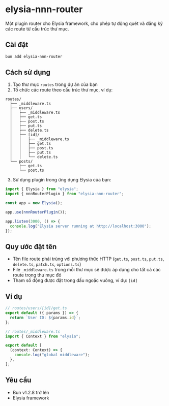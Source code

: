 # elysia-nnn-router

Một plugin router cho Elysia framework, cho phép tự động quét và đăng ký các route từ cấu trúc thư mục.

## Cài đặt

```bash
bun add elysia-nnn-router
```

## Cách sử dụng

1. Tạo thư mục `routes` trong dự án của bạn
2. Tổ chức các route theo cấu trúc thư mục, ví dụ:

```
routes/
  ├── _middleware.ts
  ├── users/
  │   ├── _middleware.ts
  │   ├── get.ts
  │   ├── post.ts
  │   ├── put.ts
  │   ├── delete.ts
  │   ├── [id]/
  │   │   ├── _middleware.ts
  │   │   ├── get.ts
  │   │   ├── post.ts
  │   │   ├── put.ts
  │   │   └── delete.ts
  └── posts/
      ├── get.ts
      └── post.ts
```

3. Sử dụng plugin trong ứng dụng Elysia của bạn:

```typescript
import { Elysia } from "elysia";
import { nnnRouterPlugin } from "elysia-nnn-router";

const app = new Elysia();

app.use(nnnRouterPlugin());

app.listen(3000, () => {
  console.log("Elysia server running at http://localhost:3000");
});
```

## Quy ước đặt tên

- Tên file route phải trùng với phương thức HTTP (`get.ts`, `post.ts`, `put.ts`, `delete.ts`, `patch.ts`, `options.ts`)
- File `_middleware.ts` trong mỗi thư mục sẽ được áp dụng cho tất cả các route trong thư mục đó
- Tham số động được đặt trong dấu ngoặc vuông, ví dụ: `[id]`

## Ví dụ

```typescript
// routes/users/[id]/get.ts
export default ({ params }) => {
  return `User ID: ${params.id}`;
};

// routes/_middleware.ts
import { Context } from "elysia";

export default [
  (context: Context) => {
    console.log("global middleware");
  },
];
```

## Yêu cầu

- Bun v1.2.8 trở lên
- Elysia framework
